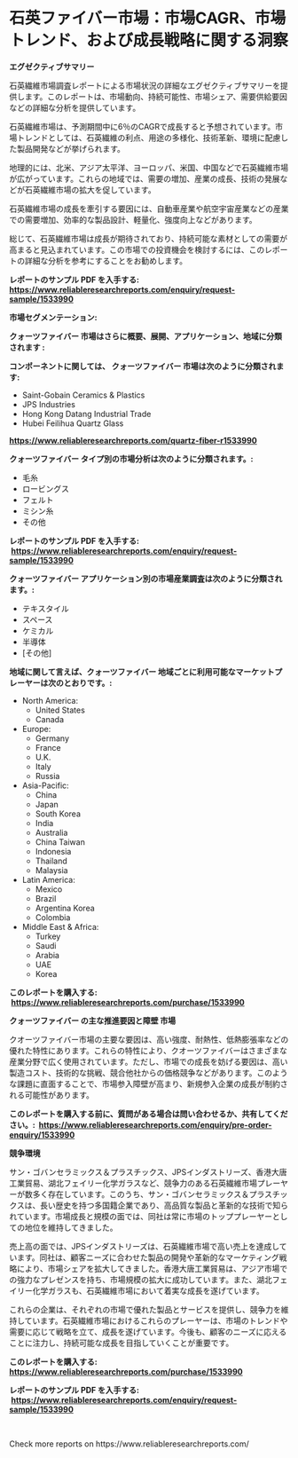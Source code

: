 <p><h1>石英ファイバー市場：市場CAGR、市場トレンド、および成長戦略に関する洞察</h1></p><p><strong>エグゼクティブサマリー</strong></p>
<p><p>石英繊維市場調査レポートによる市場状況の詳細なエグゼクティブサマリーを提供します。このレポートは、市場動向、持続可能性、市場シェア、需要供給要因などの詳細な分析を提供しています。</p><p>石英繊維市場は、予測期間中に6％のCAGRで成長すると予想されています。市場トレンドとしては、石英繊維の利点、用途の多様化、技術革新、環境に配慮した製品開発などが挙げられます。</p><p>地理的には、北米、アジア太平洋、ヨーロッパ、米国、中国などで石英繊維市場が広がっています。これらの地域では、需要の増加、産業の成長、技術の発展などが石英繊維市場の拡大を促しています。</p><p>石英繊維市場の成長を牽引する要因には、自動車産業や航空宇宙産業などの産業での需要増加、効率的な製品設計、軽量化、強度向上などがあります。</p><p>総じて、石英繊維市場は成長が期待されており、持続可能な素材としての需要が高まると見込まれています。この市場での投資機会を検討するには、このレポートの詳細な分析を参考にすることをお勧めします。</p></p>
<p><strong>レポートのサンプル PDF を入手する: <a href="https://www.reliableresearchreports.com/enquiry/request-sample/1533990">https://www.reliableresearchreports.com/enquiry/request-sample/1533990</a></strong></p>
<p><strong>市場セグメンテーション:</strong></p>
<p><strong> クォーツファイバー 市場はさらに概要、展開、アプリケーション、地域に分類されます :</strong></p>
<p><strong>コンポーネントに関しては、 クォーツファイバー 市場は次のように分類されます: &nbsp;</strong></p>
<p><ul><li>Saint-Gobain Ceramics & Plastics</li><li>JPS Industries</li><li>Hong Kong Datang Industrial Trade</li><li>Hubei Feilihua Quartz Glass</li></ul></p>
<p><strong><a href="https://www.reliableresearchreports.com/quartz-fiber-r1533990">https://www.reliableresearchreports.com/quartz-fiber-r1533990</a></strong></p>
<p><strong> クォーツファイバー タイプ別の市場分析は次のように分類されます。:</strong></p>
<p><ul><li>毛糸</li><li>ロービングス</li><li>フェルト</li><li>ミシン糸</li><li>その他</li></ul></p>
<p><strong>レポートのサンプル PDF を入手する: &nbsp;<a href="https://www.reliableresearchreports.com/enquiry/request-sample/1533990">https://www.reliableresearchreports.com/enquiry/request-sample/1533990</a></strong></p>
<p><strong> クォーツファイバー アプリケーション別の市場産業調査は次のように分類されます。:</strong></p>
<p><ul><li>テキスタイル</li><li>スペース</li><li>ケミカル</li><li>半導体</li><li>[その他]</li></ul></p>
<p><strong>地域に関して言えば、クォーツファイバー 地域ごとに利用可能なマーケットプレーヤーは次のとおりです。:</strong></p>
<p><ul>
    <li>
        North America:
        <ul>
            <li>United States</li>
            <li>Canada</li>
        </ul>
    </li>
    <li>
        Europe:
        <ul>
            <li>Germany</li>
            <li>France</li>
            <li>U.K.</li>
            <li>Italy</li>
            <li>Russia</li>
        </ul>
    </li>
    <li>
        Asia-Pacific:
        <ul>
            <li>China</li>
            <li>Japan</li>
            <li>South Korea</li>
            <li>India</li>
            <li>Australia</li>
            <li>China Taiwan</li>
            <li>Indonesia</li>
            <li>Thailand</li>
            <li>Malaysia</li>
        </ul>
    </li>
    <li>
        Latin America:
        <ul>
            <li>Mexico</li>
            <li>Brazil</li>
            <li>Argentina Korea</li>
            <li>Colombia</li>
        </ul>
    </li>
    <li>
        Middle East & Africa:
        <ul>
            <li>Turkey</li>
            <li>Saudi</li>
            <li>Arabia</li>
            <li>UAE</li>
            <li>Korea</li>
        </ul>
    </li>
    </ul></p>
<p><strong>このレポートを購入する: &nbsp;<a href="https://www.reliableresearchreports.com/purchase/1533990">https://www.reliableresearchreports.com/purchase/1533990</a></strong></p>
<p><strong>クォーツファイバー の主な推進要因と障壁 市場</strong></p>
<p><p>クオーツファイバー市場の主要な要因は、高い強度、耐熱性、低熱膨張率などの優れた特性にあります。これらの特性により、クオーツファイバーはさまざまな産業分野で広く使用されています。ただし、市場での成長を妨げる要因は、高い製造コスト、技術的な挑戦、競合他社からの価格競争などがあります。このような課題に直面することで、市場参入障壁が高まり、新規参入企業の成長が制約される可能性があります。</p></p>
<p><strong>このレポートを購入する前に、質問がある場合は問い合わせるか、共有してください。:&nbsp; <a href="https://www.reliableresearchreports.com/enquiry/pre-order-enquiry/1533990">https://www.reliableresearchreports.com/enquiry/pre-order-enquiry/1533990</a></strong></p>
<p><strong>競争環境</strong></p>
<p><p>サン・ゴバンセラミックス＆プラスチックス、JPSインダストリーズ、香港大唐工業貿易、湖北フェイリー化学ガラスなど、競争力のある石英繊維市場プレーヤーが数多く存在しています。このうち、サン・ゴバンセラミックス＆プラスチックスは、長い歴史を持つ多国籍企業であり、高品質な製品と革新的な技術で知られています。市場成長と規模の面では、同社は常に市場のトッププレーヤーとしての地位を維持してきました。</p><p>売上高の面では、JPSインダストリーズは、石英繊維市場で高い売上を達成しています。同社は、顧客ニーズに合わせた製品の開発や革新的なマーケティング戦略により、市場シェアを拡大してきました。香港大唐工業貿易は、アジア市場での強力なプレゼンスを持ち、市場規模の拡大に成功しています。また、湖北フェイリー化学ガラスも、石英繊維市場において着実な成長を遂げています。</p><p>これらの企業は、それぞれの市場で優れた製品とサービスを提供し、競争力を維持しています。石英繊維市場におけるこれらのプレーヤーは、市場のトレンドや需要に応じて戦略を立て、成長を遂げています。今後も、顧客のニーズに応えることに注力し、持続可能な成長を目指していくことが重要です。</p></p>
<p><strong>このレポートを購入する: &nbsp; <a href="https://www.reliableresearchreports.com/purchase/1533990">https://www.reliableresearchreports.com/purchase/1533990</a></strong></p>
<p><strong>レポートのサンプル PDF を入手する: &nbsp;<a href="https://www.reliableresearchreports.com/enquiry/request-sample/1533990">https://www.reliableresearchreports.com/enquiry/request-sample/1533990</a></strong><strong></strong></p>
<p>&nbsp;</p>
<p>Check more reports on https://www.reliableresearchreports.com/</p>